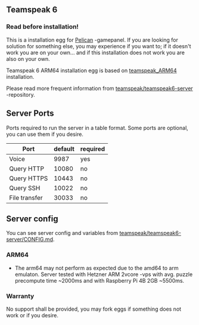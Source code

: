 ## Teamspeak 6

### Read before installation!
This is a installation egg for [Pelican](https://pelican.dev) -gamepanel. If you are looking for solution for something else, you may experience if you want to; if it doesn't work you are on your own... and if this installation does not work you are also on your own.

Teamspeak 6 ARM64 installation egg is based on [teamspeak_ARM64](https://github.com/pelican-eggs/eggs/tree/master/voice_servers/teamspeak_ARM64) installation.

Please read more frequent information from [teamspeak/teamspeak6-server](https://github.com/teamspeak/teamspeak6-server) -repository.

## Server Ports

Ports required to run the server in a table format. Some ports are optional, you can use them if you desire.

| Port    | default | required|
|---------|---------|---------|
| Voice   | 9987    |yes      |   
| Query HTTP  | 10080   |no       |
| Query HTTPS  | 10443   |no       |
| Query SSH  | 10022   |no       |
| File transfer   | 30033   |no       |

## Server config

You can see server config and variables from [teamspeak/teamspeak6-server/CONFIG.md](https://github.com/teamspeak/teamspeak6-server/blob/main/CONFIG.md).

### ARM64
* The arm64 may not perform as expected due to the amd64 to arm emulaton. Server tested with Hetzner ARM 2vcore -vps with avg. puzzle precompute time ~2000ms and with Raspberry Pi 4B 2GB ~5500ms.

### Warranty 
No support shall be provided, you may fork eggs if something does not work or if you desire.
